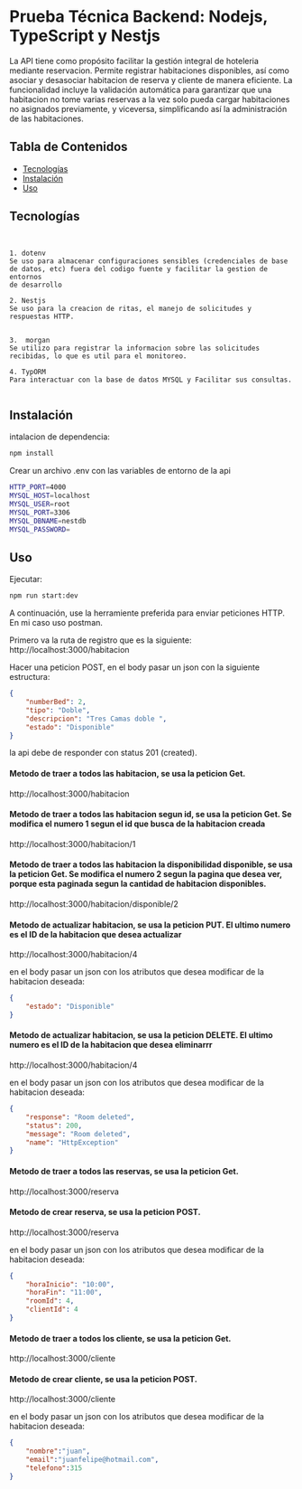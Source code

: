 # Prueba Técnica Backend: Nodejs, TypeScript y Nestjs

La API tiene como propósito facilitar la gestión integral de hoteleria mediante reservacion. Permite registrar habitaciones disponibles, así como asociar y desasociar habitacion de reserva y cliente de manera eficiente. La funcionalidad incluye la validación automática para garantizar que una habitacion no tome varias reservas a la vez solo pueda cargar habitaciones no asignados previamente, y viceversa, simplificando así la administración de las habitaciones.

## Tabla de Contenidos

- [Tecnologías](#Tecnologías)
- [Instalación](#instalación)
- [Uso](#uso)

## Tecnologías

```


1. dotenv
Se uso para almacenar configuraciones sensibles (credenciales de base de datos, etc) fuera del codigo fuente y facilitar la gestion de entornos 
de desarrollo

2. Nestjs
Se uso para la creacion de ritas, el manejo de solicitudes y respuestas HTTP.


3.  morgan
Se utilizo para registrar la informacion sobre las solicitudes recibidas, lo que es util para el monitoreo.

4. TypORM
Para interactuar con la base de datos MYSQL y Facilitar sus consultas.


```


## Instalación

intalacion de dependencia:
```bash
npm install
``` 


Crear un archivo .env con las variables de entorno de la api

```bash
HTTP_PORT=4000
MYSQL_HOST=localhost
MYSQL_USER=root
MYSQL_PORT=3306
MYSQL_DBNAME=nestdb
MYSQL_PASSWORD=
```

## Uso

Ejecutar:
```bash
npm run start:dev
```


A continuación, use la herramiente preferida para enviar peticiones HTTP. En mi caso uso postman.

Primero va la ruta de registro que es la siguiente: http://localhost:3000/habitacion

Hacer una peticion POST, en el body pasar un json con la siguiente estructura: 

```json
{
    "numberBed": 2, 
    "tipo": "Doble",
    "descripcion": "Tres Camas doble ",
    "estado": "Disponible"
}
```

la api debe de responder con status 201 (created). 


#### Metodo de traer a todos las habitacion, se usa la peticion Get. 

http://localhost:3000/habitacion  

#### Metodo de traer a todos las habitacion segun id, se usa la peticion Get. Se modifica el numero 1 segun el id que busca de la habitacion creada

http://localhost:3000/habitacion/1 

#### Metodo de traer a todos las habitacion la disponibilidad disponible, se usa la peticion Get. Se modifica el numero 2 segun la pagina que desea ver, porque esta paginada segun la cantidad de habitacion disponibles.

http://localhost:3000/habitacion/disponible/2


#### Metodo de actualizar habitacion, se usa la peticion PUT. El ultimo numero es el ID de la habitacion que desea actualizar

http://localhost:3000/habitacion/4

en el body pasar un json con los atributos que desea modificar de la habitacion deseada:

```json
{
    "estado": "Disponible"
}
```

#### Metodo de actualizar habitacion, se usa la peticion DELETE. El ultimo numero es el ID de la habitacion que desea eliminarrr

http://localhost:3000/habitacion/4

en el body pasar un json con los atributos que desea modificar de la habitacion deseada:

```json
{
    "response": "Room deleted",
    "status": 200,
    "message": "Room deleted",
    "name": "HttpException"
}
```

#### Metodo de traer a todos las reservas, se usa la peticion Get. 

http://localhost:3000/reserva  


#### Metodo de crear reserva, se usa la peticion POST.

http://localhost:3000/reserva

en el body pasar un json con los atributos que desea modificar de la habitacion deseada:

```json
{
    "horaInicio": "10:00",
    "horaFin": "11:00",
    "roomId": 4,
    "clientId": 4
}
```

#### Metodo de traer a todos los cliente, se usa la peticion Get. 

http://localhost:3000/cliente 

#### Metodo de crear cliente, se usa la peticion POST.

http://localhost:3000/cliente

en el body pasar un json con los atributos que desea modificar de la habitacion deseada:

```json
{
    "nombre":"juan",
    "email":"juanfelipe@hotmail.com",
    "telefono":315
}
```